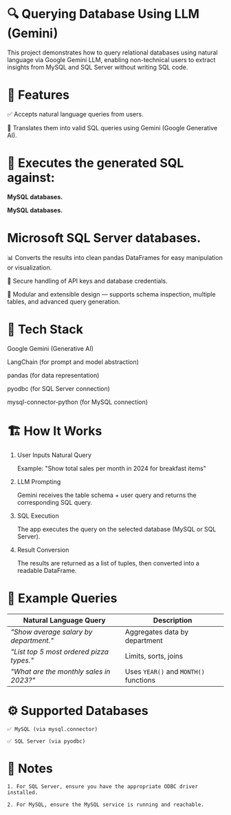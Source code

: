 # 🔍 Querying Database Using LLM (Gemini)

This project demonstrates how to query relational databases using natural language via Google Gemini LLM, enabling non-technical users to extract insights from MySQL and SQL Server without writing SQL code.


# 🚀 Features

✅ Accepts natural language queries from users.

🤖 Translates them into valid SQL queries using Gemini (Google Generative AI).

# 🔗 Executes the generated SQL against:

**MySQL databases.**

**MySQL databases.**

# Microsoft SQL Server databases.

📊 Converts the results into clean pandas DataFrames for easy manipulation or visualization.

🔐 Secure handling of API keys and database credentials.

🧠 Modular and extensible design — supports schema inspection, multiple tables, and advanced query generation.


# 🧠 Tech Stack

Google Gemini (Generative AI)

LangChain (for prompt and model abstraction)

pandas (for data representation)

pyodbc (for SQL Server connection)

mysql-connector-python (for MySQL connection)


# 🏗️ How It Works

1. User Inputs Natural Query

    Example: "Show total sales per month in 2024 for breakfast items"

2. LLM Prompting

    Gemini receives the table schema + user query and returns the corresponding SQL query.

3. SQL Execution

    The app executes the query on the selected database (MySQL or SQL Server).

4. Result Conversion

    The results are returned as a list of tuples, then converted into a readable DataFrame.


# 🧪 Example Queries


| Natural Language Query                   | Description                           |
| ---------------------------------------- | ------------------------------------- |
| *"Show average salary by department."*   | Aggregates data by department         |
| *"List top 5 most ordered pizza types."* | Limits, sorts, joins                  |
| *"What are the monthly sales in 2023?"*  | Uses `YEAR()` and `MONTH()` functions |


# ⚙️ Supported Databases

    ✅ MySQL (via mysql.connector)

    ✅ SQL Server (via pyodbc)

# 📌 Notes

    1. For SQL Server, ensure you have the appropriate ODBC driver installed.

    2. For MySQL, ensure the MySQL service is running and reachable.